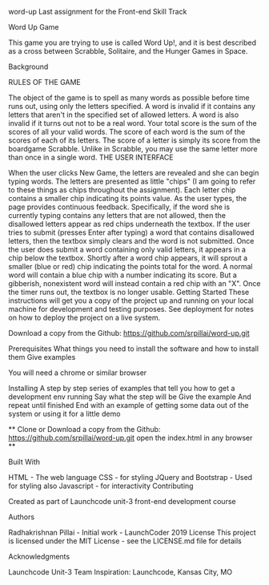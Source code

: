 word-up
Last assignment for the Front-end Skill Track

Word Up Game

This game you are trying to use is called Word Up!, and it is best described as a cross between Scrabble, Solitaire, and the Hunger Games in Space.

Background

RULES OF THE GAME

The object of the game is to spell as many words as possible before time runs out, using only the letters specified.
A word is invalid if it contains any letters that aren't in the specified set of allowed letters.
A word is also invalid if it turns out not to be a real word.
Your total score is the sum of the scores of all your valid words.
The score of each word is the sum of the scores of each of its letters.
The score of a letter is simply its score from the boardgame Scrabble.
Unlike in Scrabble, you may use the same letter more than once in a single word.
THE USER INTERFACE

When the user clicks New Game, the letters are revealed and she can begin typing words.
The letters are presented as little "chips" (I am going to refer to these things as chips throughout the assignment).
Each letter chip contains a smaller chip indicating its points value.
As the user types, the page provides continuous feedback. Specifically, if the word she is currently typing contains any letters that are not allowed, then the disallowed letters appear as red chips underneath the textbox.
If the user tries to submit (presses Enter after typing) a word that contains disallowed letters, then the textbox simply clears and the word is not submitted.
Once the user does submit a word containing only valid letters, it appears in a chip below the textbox.
Shortly after a word chip appears, it will sprout a smaller (blue or red) chip indicating the points total for the word. A normal word will contain a blue chip with a number indicating its score. But a gibberish, nonexistent word will instead contain a red chip with an "X".
Once the timer runs out, the textbox is no longer usable.
Getting Started These instructions will get you a copy of the project up and running on your local machine for development and testing purposes. See deployment for notes on how to deploy the project on a live system.

Download a copy from the Github: https://github.com/srpillai/word-up.git

Prerequisites What things you need to install the software and how to install them Give examples

You will need a chrome or similar browser

Installing A step by step series of examples that tell you how to get a development env running Say what the step will be Give the example And repeat until finished End with an example of getting some data out of the system or using it for a little demo

** Clone or Download a copy from the Github: https://github.com/srpillai/word-up.git open the index.html in any browser **

Built With

HTML - The web language
CSS - for styling
JQuery and Bootstrap - Used for styling also
Javascript - for interactivity
Contributing

Created as part of Launchcode unit-3 front-end development course

Authors

Radhakrishnan Pillai - Initial work - LaunchCoder 2019
License This project is licensed under the MIT License - see the LICENSE.md file for details

Acknowledgments

Launchcode Unit-3 Team
Inspiration: Launchcode, Kansas City, MO